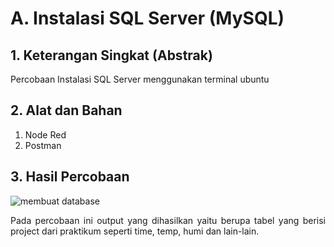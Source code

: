 # A. Instalasi SQL Server (MySQL)

## 1. Keterangan Singkat (Abstrak)
<p align="justify">Percobaan Instalasi SQL Server menggunakan terminal ubuntu

## 2. Alat dan Bahan
1. Node Red
2. Postman
## 3. Hasil Percobaan

![membuat database](https://github.com/Aisyahnurul/AisyahN-system-embedded/assets/147674662/b3d95ad0-cc21-48cf-93f6-850ebe3fb2c1)


<p align="justify">Pada percobaan ini output yang dihasilkan yaitu berupa tabel yang berisi project dari praktikum seperti time, temp, humi dan lain-lain.
<br></br>
